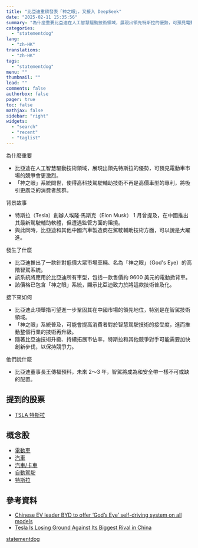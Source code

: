 ```yaml
---
title: "比亞迪重磅發表「神之眼」，又接入 DeepSeek"
date: "2025-02-11 15:35:56"
summary: "為什麼重要比亞迪在人工智慧驅動技術領域，展現出領先特斯拉的優勢，可預見電動車市場的競爭會更..."
categories:
  - "statementdog"
lang:
  - "zh-HK"
translations:
  - "zh-HK"
tags:
  - "statementdog"
menu: ""
thumbnail: ""
lead: ""
comments: false
authorbox: false
pager: true
toc: false
mathjax: false
sidebar: "right"
widgets:
  - "search"
  - "recent"
  - "taglist"
---
```


為什麼重要

* 比亞迪在人工智慧驅動技術領域，展現出領先特斯拉的優勢，可預見電動車市場的競爭會更激烈。
* 「神之眼」系統問世，使得高科技駕駛輔助技術不再是高價車型的專利，將吸引更廣泛的消費者族群。

背景故事

* 特斯拉（Tesla）創辦人埃隆·馬斯克（Elon Musk） 1 月曾提及，在中國推出其最新駕駛輔助軟體，但遭遇監管方面的阻撓。
* 與此同時，比亞迪和其他中國汽車製造商在駕駛輔助技術方面，可以說是大躍進。

發生了什麼

* 比亞迪推出了一款針對低價大眾市場車輛、名為「神之眼」（God's Eye）的高階智駕系統。
* 該系統將應用於比亞迪所有車型，包括一款售價約 9600 美元的電動掀背車。
* 該價格已包含「神之眼」系統，顯示比亞迪致力於將這款技術普及化。

接下來如何

* 比亞迪此項舉措可望進一步鞏固其在中國市場的領先地位，特別是在智駕技術領域。
* 「神之眼」系統普及，可能會提高消費者對於智慧駕駛技術的接受度，進而推動整個行業的技術再升級。
* 隨著比亞迪技術升級、持續拓展市佔率，特斯拉和其他競爭對手可能需要加快創新步伐，以保持競爭力。

他們說什麼

* 比亞迪董事長王傳福預料，未來 2～3 年，智駕將成為和安全帶一樣不可或缺的配置。

提到的股票
-----

* [TSLA 特斯拉](/analysis/TSLA)

概念股
---

* [電動車](/tags/197)
* [汽車](/tags/259)
* [汽車/卡車](/tags/344)
* [自動駕駛](/tags/1176)
* [特斯拉](/tags/1453)

參考資料
----

* [Chinese EV leader BYD to offer ‘God’s Eye’ self-driving system on all models](https://finance.yahoo.com/news/chinese-ev-leader-byd-offer-145404687.html?.tsrc=rss)
* [Tesla Is Losing Ground Against Its Biggest Rival in China](https://finance.yahoo.com/m/b13ea233-6f83-31d1-a7f2-4b0ee1761122/tesla-is-losing-ground.html?.tsrc=rss)

[statementdog](https://statementdog.com/news/12393)

